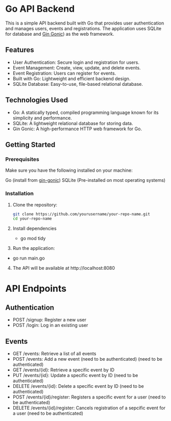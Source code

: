 # Go API Backend

This is a simple API backend built with Go that provides user authentication and manages users, events and registrations. The application uses SQLite for database and [Gin Gonic](https://gin-gonic.com/)) as the web framework.

## Features

- User Authentication: Secure login and registration for users.
- Event Management: Create, view, update, and delete events.
- Event Registration: Users can register for events.
- Built with Go: Lightweight and efficient backend design.
- SQLite Database: Easy-to-use, file-based relational database.

## Technologies Used

- Go: A statically typed, compiled programming language known for its simplicity and performance.
- SQLite: A lightweight relational database for storing data.
- Gin Gonic: A high-performance HTTP web framework for Go.

## Getting Started

### Prerequisites

Make sure you have the following installed on your machine:

Go (install from [gin-gonic](https://gin-gonic.com/))
SQLite (Pre-installed on most operating systems)


### Installation

1. Clone the repository:

   ```bash
   git clone https://github.com/yourusername/your-repo-name.git
   cd your-repo-name

2. Install dependencies
   - go mod tidy
    
3. Run the application:
  - go run main.go

4. The API will be available at http://localhost:8080

   

# API Endpoints

## Authentication
- POST /signup: Register a new user
- POST /login: Log in an existing user

## Events
- GET /events: Retrieve a list of all events
- POST /events: Add a new event (need to be authenticated) (need to be authenticated)
- GET /events/{id}: Retrieve a specific event by ID
- PUT /events/{id}: Update a specific event by ID (need to be authenticated)
- DELETE /events/{id}: Delete a specific event by ID (need to be authenticated)
- POST /events/{id}/register: Registers a specific event for a user (need to be authenticated)
- DELETE /events/{id}/register: Cancels registration of a sepcific event for a user (need to be authenticated)
